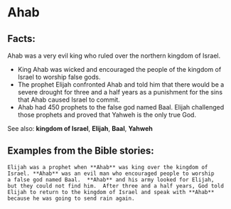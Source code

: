 Ahab
====

Facts:
------

Ahab was a very evil king who ruled over the northern kingdom of Israel.

-   King Ahab was wicked and encouraged the people of the kingdom of
    Israel to worship false gods.
-   The prophet Elijah confronted Ahab and told him that there would be
    a severe drought for three and a half years as a punishment for the
    sins that Ahab caused Israel to commit.
-   Ahab had 450 prophets to the false god named Baal. Elijah challenged
    those prophets and proved that Yahweh is the only true God.

See also: **kingdom of Israel**, **Elijah**, **Baal**, **Yahweh**

Examples from the Bible stories:
--------------------------------

    Elijah was a prophet when **Ahab** was king over the kingdom of
    Israel. **Ahab** was an evil man who encouraged people to worship
    a false god named Baal.  **Ahab** and his army looked for Elijah,
    but they could not find him.  After three and a half years, God told
    Elijah to return to the kingdom of Israel and speak with **Ahab**
    because he was going to send rain again.
